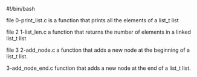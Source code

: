 #!/bin/bash

file 0-print_list.c is a function that prints all the elements of a list_t list

file 2 1-list_len.c  a function that returns the number of elements in a linked list_t list

file 3 2-add_node.c a function that adds a new node at the beginning of a list_t list.

3-add_node_end.c function that adds a new node at the end of a list_t list.
